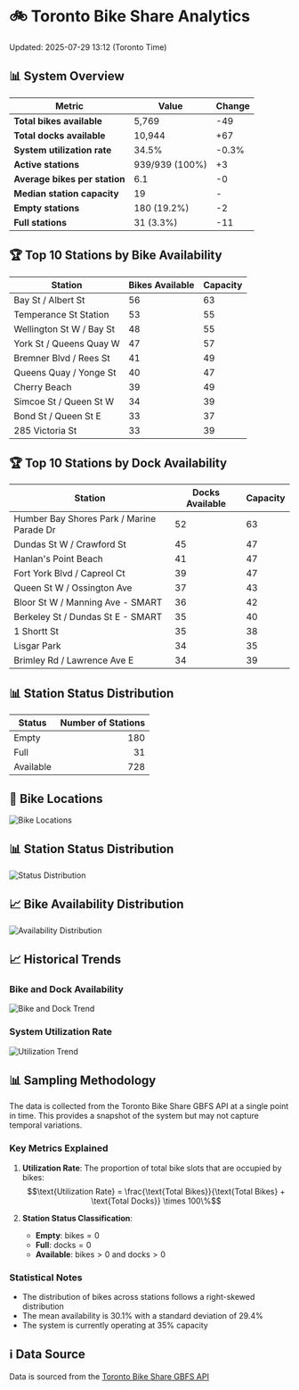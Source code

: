 # 🚲 Toronto Bike Share Analytics

Updated: 2025-07-29 13:12 (Toronto Time)

## 📊 System Overview
| Metric | Value | Change |
|--------|-------|--------|
| **Total bikes available** | 5,769 | -49 |
| **Total docks available** | 10,944 | +67 |
| **System utilization rate** | 34.5% | -0.3% |
| **Active stations** | 939/939 (100%) | +3 |
| **Average bikes per station** | 6.1 | -0 |
| **Median station capacity** | 19 | - |
| **Empty stations** | 180 (19.2%) | -2 |
| **Full stations** | 31 (3.3%) | -11 |

## 🏆 Top 10 Stations by Bike Availability
| Station | Bikes Available | Capacity |
|---------|-----------------|----------|
| Bay St / Albert St | 56 | 63 |
| Temperance St Station | 53 | 55 |
| Wellington St W / Bay St | 48 | 55 |
| York St / Queens Quay W | 47 | 57 |
| Bremner Blvd / Rees St | 41 | 49 |
| Queens Quay / Yonge St | 40 | 47 |
| Cherry Beach | 39 | 49 |
| Simcoe St / Queen St W | 34 | 39 |
| Bond St / Queen St E | 33 | 37 |
| 285 Victoria St | 33 | 39 |

## 🏆 Top 10 Stations by Dock Availability
| Station | Docks Available | Capacity |
|---------|-----------------|----------|
| Humber Bay Shores Park / Marine Parade Dr | 52 | 63 |
| Dundas St W / Crawford St | 45 | 47 |
| Hanlan's Point Beach | 41 | 47 |
| Fort York  Blvd / Capreol Ct | 39 | 47 |
| Queen St W / Ossington Ave | 37 | 43 |
| Bloor St W / Manning Ave - SMART | 36 | 42 |
| Berkeley St / Dundas St E - SMART | 35 | 40 |
| 1 Shortt St | 35 | 38 |
| Lisgar Park | 34 | 35 |
| Brimley Rd / Lawrence Ave E  | 34 | 39 |

## 📊 Station Status Distribution
| Status     | Number of Stations |
|------------|-------------------:|
| Empty      | 180 |
| Full       | 31 |
| Available  | 728 |

## 📍 Bike Locations
![Bike Locations](docs/plots/location_plot.png)

## 📊 Station Status Distribution
![Status Distribution](docs/plots/status_distribution.png)

## 📈 Bike Availability Distribution
![Availability Distribution](docs/plots/availability_dist.png)

## 📈 Historical Trends
### Bike and Dock Availability
![Bike and Dock Trend](docs/plots/time_series/bike_dock_trend.png)

### System Utilization Rate
![Utilization Trend](docs/plots/time_series/utilization_trend.png)

## 📊 Sampling Methodology
The data is collected from the Toronto Bike Share GBFS API at a single point in time. This provides a snapshot of the system but may not capture temporal variations.

### Key Metrics Explained
1. **Utilization Rate**: The proportion of total bike slots that are occupied by bikes:
   $$\text{Utilization Rate} = \frac{\text{Total Bikes}}{\text{Total Bikes} + \text{Total Docks}} \times 100\%$$

2. **Station Status Classification**:
   - **Empty**: $\text{bikes} = 0$
   - **Full**: $\text{docks} = 0$
   - **Available**: $\text{bikes} > 0$ and $\text{docks} > 0$

### Statistical Notes
- The distribution of bikes across stations follows a right-skewed distribution
- The mean availability is 30.1% with a standard deviation of 29.4%
- The system is currently operating at 35% capacity

## ℹ️ Data Source
Data is sourced from the [Toronto Bike Share GBFS API](https://tor.publicbikesystem.net/ube/gbfs/v1/en/station_status)
